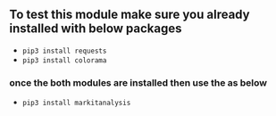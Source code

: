 ## To test this module make sure you already installed with below packages
- ```pip3 install requests```
- ```pip3 install colorama```

### once the both modules are installed then use the as below
- ```pip3 install markitanalysis```
